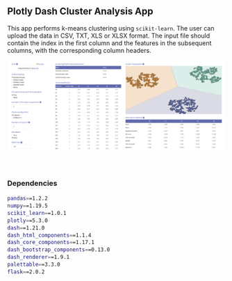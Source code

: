 ## Plotly Dash Cluster Analysis App

This app performs k-means clustering using `scikit-learn`. The user can upload the data in CSV, TXT, XLS or XLSX format. 
The input file should contain the index in the first column and the features in the subsequent columns, with the
corresponding column headers.

![screenshot.png](screenshot.png)

<br>
  
### Dependencies
```bash
pandas==1.2.2
numpy==1.19.5
scikit_learn==1.0.1
plotly==5.3.0
dash==1.21.0
dash_html_components==1.1.4
dash_core_components==1.17.1
dash_bootstrap_components==0.13.0
dash_renderer==1.9.1
palettable==3.3.0
flask==2.0.2
```

